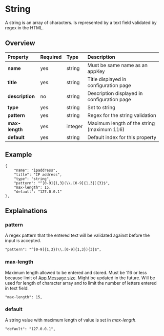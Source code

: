# String #
A string is an array of characters. Is represented by a text field validated by regex in the HTML.

## Overview ##
| **Property** | **Required** | **Type** | **Description** |
|:-------------|:-------------|:---------|:----------------|
| **name**     | yes          | string   | Must be same name as an appKey |
| **title**    | yes          | string   | Title displayed in configuration page |
| **description** | no           | string   | Description displayed in configuration page |
| **type**     | yes          | string   | Set to string   |
| **pattern**  | yes          | string   | Regex for the string validation |
| **max-length** | yes          | integer  | Maximum length of the string (maximum 116) |
| **default**  | yes          | string   | Default index for this property |

## Example ##
```
{
	"name": "ipaddress",
	"title": "IP address",
	"type": "string",
	"pattern": "^[0-9]{1,3}(\\.[0-9]{1,3}){3}$",
	"max-length": 15,
	"default": "127.0.0.1"
},
```

## Explainations ##

### pattern ###
A regex pattern that the entered text will be validated against before the input is accepted.

```
"pattern": "^[0-9]{1,3}(\\.[0-9]{1,3}){3}$",
```

### max-length ###
Maximum length allowed to be entered and stored. Must be 116 or less because limit of [App Message size](http://developer.getpebble.com/2/api-reference/group___app_message.html#ga8a213339bca4388cf17c3f4c4b2e11fd). Might be updated in the future. Will be used for length of character array and to limit the number of letters entered in text field.

```
"max-length": 15,
```

### default ###
A string value with maximum length of value is set in _max-length_.

```
"default": "127.0.0.1",
```